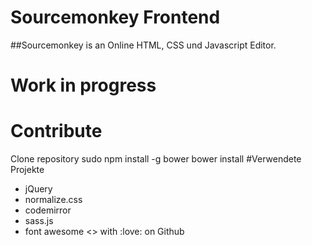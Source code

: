 
# Sourcemonkey Frontend

##Sourcemonkey is an Online HTML, CSS und Javascript Editor.


# Work in progress

# Contribute
  Clone repository
  sudo npm install -g bower
  bower install
#Verwendete Projekte

- jQuery
- normalize.css
- codemirror
- sass.js
- font awesome
<> with :love: on Github

